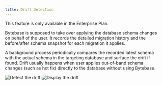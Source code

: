 ```yaml
---
title: Drift Detection
---
```


<HintBlock type="info">

This feature is only available in the Enterprise Plan.

</HintBlock>

Bytebase is supposed to take over applying the database schema changes on behalf of the user. It records the detailed migration history and the before/after schema snapshot for each migration it applies.

A background process periodically compares the recorded latest schema with the actual schema in the targeting database and surface the drift if found. Drift usually happens when user applies out-of-band schema changes (such as hot fix) directly to the database without using Bytebase.

![Detect the drift](/content/docs/schema-drift-bytebase.png)
![Display the drift](/content/docs/schema-drift-gitlab.png)
